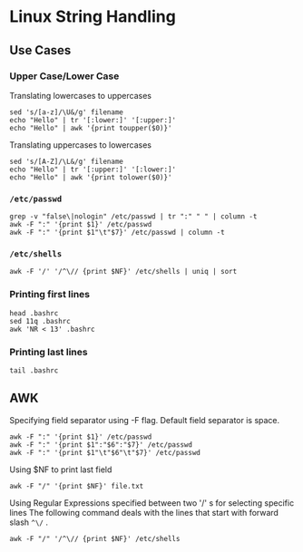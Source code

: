 # Linux String Handling

## Use Cases
### Upper Case/Lower Case
Translating lowercases to uppercases
```
sed 's/[a-z]/\U&/g' filename
echo "Hello" | tr '[:lower:]' '[:upper:]'
echo "Hello" | awk '{print toupper($0)}'
```
Translating uppercases to lowercases
```
sed 's/[A-Z]/\L&/g' filename
echo "Hello" | tr '[:upper:]' '[:lower:]'
echo "Hello" | awk '{print tolower($0)}'
```

### `/etc/passwd`
```
grep -v "false\|nologin" /etc/passwd | tr ":" " " | column -t
awk -F ":" '{print $1}' /etc/passwd
awk -F ":" '{print $1"\t"$7}' /etc/passwd | column -t
```

### `/etc/shells`
```
awk -F '/' '/^\// {print $NF}' /etc/shells | uniq | sort
```

### Printing first lines 
```
head .bashrc
sed 11q .bashrc
awk 'NR < 13' .bashrc
```
### Printing last lines
```
tail .bashrc 
```


## AWK

Specifying field separator using -F flag. Default field separator is space.
```
awk -F ":" '{print $1}' /etc/passwd
awk -F ":" '{print $1":"$6":"$7}' /etc/passwd
awk -F ":" '{print $1"\t"$6"\t"$7}' /etc/passwd
```

Using $NF to print last field
```
awk -F "/" '{print $NF}' file.txt
```
Using Regular Expressions specified between two '/' s for selecting specific lines
The following command deals with the lines that start with forward slash `^\/` .
```
awk -F "/" '/^\// {print $NF}' /etc/shells
```












